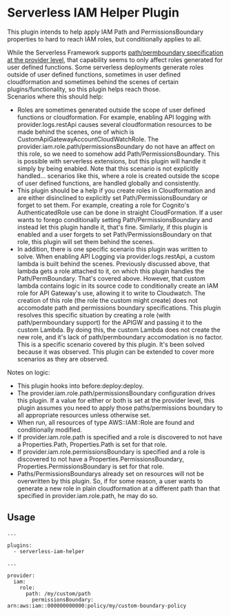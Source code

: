 # Serverless IAM Helper Plugin

This plugin intends to help apply IAM Path and PermissionsBoundary properties to hard to reach IAM roles, but conditionally applies to all.

While the Serverless Framework supports [path/permboundary specification at the provider level](https://www.serverless.com/framework/docs/providers/aws/guide/iam/), that capability seems to only affect roles generated for user defined functions. Some serverless deployments generate roles outside of user defined functions, sometimes in user defined cloudformation and sometimes behind the scenes of certain plugins/functionality, so this plugin helps reach those.  
Scenarios where this should help:

- Roles are sometimes generated outside the scope of user defined functions or cloudformation. For example, enabling API logging with provider.logs.restApi causes several cloudformation resources to be made behind the scenes, one of which is CustomApiGatewayAccountCloudWatchRole. The provider.iam.role.path/permissionsBoundary do not have an affect on this role, so we need to somehow add Path/PermissionsBoundary. This is possible with serverless extensions, but this plugin will handle it simply by being enabled. Note that this scenario is not explicitly handled... scenarios like this, where a role is created outside the scope of user defined functions, are handled globally and consistently.
- This plugin should be a help if you create roles in Cloudformation and are either disinclined to explicitly set Path/PermissionsBoundary or forget to set them. For example, creating a role for Cognito's AuthenticatedRole use can be done in straight CloudFormation. If a user wants to forego conditionally setting Path/PermissionsBoundary and instead let this plugin handle it, that's fine. Similarly, if this plugin is enabled and a user forgets to set Path/PermissionsBoundary on that role, this plugin will set them behind the scenes.
- In addition, there is one specific scenario this plugin was written to solve. When enabling API Logging via provider.logs.restApi, a custom lambda is built behind the scenes. Previously discussed above, that lambda gets a role attached to it, on which this plugin handles the Path/PermBoundary. That's covered above. However, that custom lambda contains logic in its source code to conditionally create an IAM role for API Gateway's use, allowing it to write to Cloudwatch. The creation of this role (the role the custom might create) does not accomodate path and permissions boundary specifications. This plugin resolves this specific situation by creating a role (with path/permboundary support) for the APIGW and passing it to the custom Lambda. By doing this, the custom Lambda does not create the new role, and it's lack of path/permboundary accomodation is no factor. This is a specific scenario covered by this plugin. It's been solved because it was observed. This plugin can be extended to cover more scenarios as they are observed.

Notes on logic:

- This plugin hooks into before:deploy:deploy.
- The provider.iam.role.path/permissionsBoundary configuration drives this plugin. If a value for either or both is set at the provider level, this plugin assumes you need to apply those paths/permissions boundary to all appropriate resources unless otherwise set.
- When run, all resources of type AWS::IAM::Role are found and conditionally modified.
- If provider.iam.role.path is specified and a role is discovered to not have a Properties.Path, Properties.Path is set for that role.
- If provider.iam.role.permissionsBoundary is specified and a role is discovered to not have a Properties.PermissionsBoundary, Properties.PermissionsBoundary is set for that role.
- Paths/PermissionsBoundarys already set on resources will not be overwritten by this plugin. So, if for some reason, a user wants to generate a new role in plain cloudformation at a different path than that specified in provider.iam.role.path, he may do so.

## Usage

```
...

plugins:
  - serverless-iam-helper

...

provider:
  iam:
    role:
      path: /my/custom/path
        permissionsBoundary: arn:aws:iam::000000000000:policy/my/custom-boundary-policy
```
